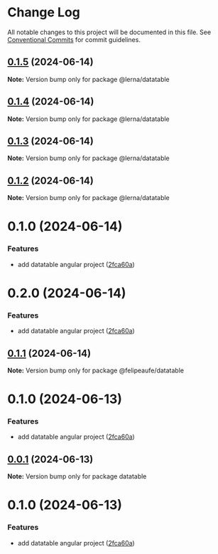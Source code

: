 # Change Log

All notable changes to this project will be documented in this file.
See [Conventional Commits](https://conventionalcommits.org) for commit guidelines.

## [0.1.5](https://github.com/felipeaufe/lerna/compare/@lerna/datatable@0.1.4...@lerna/datatable@0.1.5) (2024-06-14)

**Note:** Version bump only for package @lerna/datatable





## [0.1.4](https://github.com/felipeaufe/lerna/compare/@lerna/datatable@0.1.3...@lerna/datatable@0.1.4) (2024-06-14)

**Note:** Version bump only for package @lerna/datatable





## [0.1.3](https://github.com/felipeaufe/lerna/compare/@lerna/datatable@0.1.2...@lerna/datatable@0.1.3) (2024-06-14)

**Note:** Version bump only for package @lerna/datatable





## [0.1.2](https://github.com/felipeaufe/lerna/compare/@lerna/datatable@0.1.1...@lerna/datatable@0.1.2) (2024-06-14)

**Note:** Version bump only for package @lerna/datatable





# 0.1.0 (2024-06-14)


### Features

* add datatable angular project ([2fca60a](https://github.com/felipeaufe/lerna/commit/2fca60a6783c5604660963fa445860661f57df02))





# 0.2.0 (2024-06-14)


### Features

* add datatable angular project ([2fca60a](https://github.com/felipeaufe/lerna/commit/2fca60a6783c5604660963fa445860661f57df02))





## [0.1.1](https://github.com/felipeaufe/lerna/compare/@felipeaufe/datatable@0.1.0...@felipeaufe/datatable@0.1.1) (2024-06-14)

**Note:** Version bump only for package @felipeaufe/datatable





# 0.1.0 (2024-06-13)


### Features

* add datatable angular project ([2fca60a](https://github.com/felipeaufe/lerna/commit/2fca60a6783c5604660963fa445860661f57df02))





## [0.0.1](https://github.com/felipeaufe/lerna/compare/datatable@0.1.0...datatable@0.0.1) (2024-06-13)

**Note:** Version bump only for package datatable





# 0.1.0 (2024-06-13)


### Features

* add datatable angular project ([2fca60a](https://github.com/felipeaufe/lerna/commit/2fca60a6783c5604660963fa445860661f57df02))
